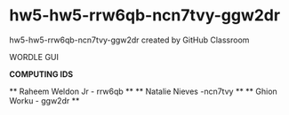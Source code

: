 # hw5-hw5-rrw6qb-ncn7tvy-ggw2dr
hw5-hw5-rrw6qb-ncn7tvy-ggw2dr created by GitHub Classroom

WORDLE GUI 

**COMPUTING IDS**

** Raheem Weldon Jr - rrw6qb **
** Natalie Nieves -ncn7tvy **
** Ghion Worku - ggw2dr **

